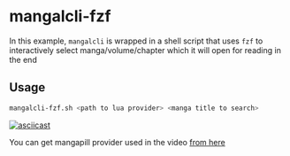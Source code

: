 # mangalcli-fzf

In this example, `mangalcli` is wrapped in a shell script that
uses `fzf` to interactively select manga/volume/chapter which it will
open for reading in the end

## Usage

```bash
mangalcli-fzf.sh <path to lua provider> <manga title to search>
```

[![asciicast](https://asciinema.org/a/591780.svg)](https://asciinema.org/a/591780)

You can get mangapill provider used in the video [from here](https://github.com/mangalorg/saturno/blob/261c5739eacb73525fbe52705b8862a11c14040f/luas/mangapill.lua)
